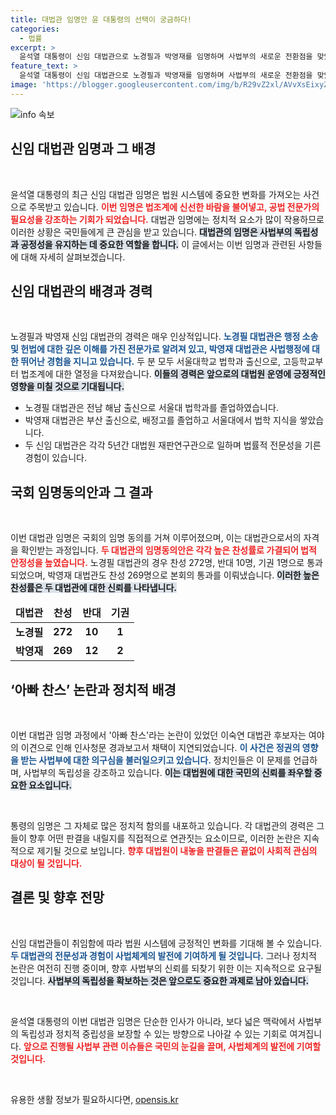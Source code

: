 ```yaml
---
title: 대법관 임명안 윤 대통령의 선택이 궁금하다!
categories:
  - 법률
excerpt: >
  윤석열 대통령이 신임 대법관으로 노경필과 박영재를 임명하며 사법부의 새로운 전환점을 맞았습니다. 이로써 아빠 찬스 의혹이 제기된 이숙연 후보는 다시 한번 부침을 겪게 되었습니다. 변화의 바람을 느껴보세요!
feature_text: >
  윤석열 대통령이 신임 대법관으로 노경필과 박영재를 임명하며 사법부의 새로운 전환점을 맞았습니다. 이로써 아빠 찬스 의혹이 제기된 이숙연 후보는 다시 한번 부침을 겪게 되었습니다. 변화의 바람을 느껴보세요!
image: 'https://blogger.googleusercontent.com/img/b/R29vZ2xl/AVvXsEixyZcFfHzMRdzZMjFBmAUKJYCLCGyLL1o632UiGVXcaFdKo_bkvkuCioo0uUKlGfBVcT3P84aROyZIXSBEx3Aw5nCQ3pTgDom1WDC4m8eifvWiAmWEEVb4x6G_l8C0QH225ldMjyaFvpxGEBGNO37VmDTDMHGhJPq73UglMfDca1-0aw/s1600/blogspot.png'
---
```


<p><img src="https://blogger.googleusercontent.com/img/b/R29vZ2xl/AVvXsEixyZcFfHzMRdzZMjFBmAUKJYCLCGyLL1o632UiGVXcaFdKo_bkvkuCioo0uUKlGfBVcT3P84aROyZIXSBEx3Aw5nCQ3pTgDom1WDC4m8eifvWiAmWEEVb4x6G_l8C0QH225ldMjyaFvpxGEBGNO37VmDTDMHGhJPq73UglMfDca1-0aw/s1600/blogspot.png" alt="info 속보" /></p>

<h2 data-ke-size="size26">신임 대법관 임명과 그 배경</h2>

<p data-ke-size="size16">&nbsp;</p>

<p>윤석열 대통령의 최근 신임 대법관 임명은 법원 시스템에 중요한 변화를 가져오는 사건으로 주목받고 있습니다. <b><span style="color: #ee2323;">이번 임명은 법조계에 신선한 바람을 불어넣고, 공법 전문가의 필요성을 강조하는 기회가 되었습니다.</span></b> 대법관 임명에는 정치적 요소가 많이 작용하므로 이러한 상황은 국민들에게 큰 관심을 받고 있습니다. <b><span style="background-color: #21538527;">대법관의 임명은 사법부의 독립성과 공정성을 유지하는 데 중요한 역할을 합니다.</span></b> 이 글에서는 이번 임명과 관련된 사항들에 대해 자세히 살펴보겠습니다.</p>

<h2 data-ke-size="size26">신임 대법관의 배경과 경력</h2>

<p data-ke-size="size16">&nbsp;</p>

<p>노경필과 박영재 신임 대법관의 경력은 매우 인상적입니다. <b><span style="color: #1a5490;">노경필 대법관은 행정 소송 및 헌법에 대한 깊은 이해를 가진 전문가로 알려져 있고, 박영재 대법관은 사법행정에 대한 뛰어난 경험을 지니고 있습니다.</span></b> 두 분 모두 서울대학교 법학과 출신으로, 고등학교부터 법조계에 대한 열정을 다져왔습니다. <b><span style="background-color: #21538527;">이들의 경력은 앞으로의 대법원 운영에 긍정적인 영향을 미칠 것으로 기대됩니다.</span></b></p>

<ul>
<li>노경필 대법관은 전남 해남 출신으로 서울대 법학과를 졸업하였습니다.</li>
<li>박영재 대법관은 부산 출신으로, 배정고를 졸업하고 서울대에서 법학 지식을 쌓았습니다.</li>
<li>두 신임 대법관은 각각 5년간 대법원 재판연구관으로 일하며 법률적 전문성을 기른 경험이 있습니다.</li>
</ul>

<h2 data-ke-size="size26">국회 임명동의안과 그 결과</h2>

<p data-ke-size="size16">&nbsp;</p>

<p>이번 대법관 임명은 국회의 임명 동의를 거쳐 이루어졌으며, 이는 대법관으로서의 자격을 확인받는 과정입니다. <b><span style="color: #ee2323;">두 대법관의 임명동의안은 각각 높은 찬성률로 가결되어 법적 안정성을 높였습니다.</span></b> 노경필 대법관의 경우 찬성 272명, 반대 10명, 기권 1명으로 통과되었으며, 박영재 대법관도 찬성 269명으로 본회의 통과를 이뤄냈습니다. <b><span style="background-color: #21538527;">이러한 높은 찬성률은 두 대법관에 대한 신뢰를 나타냅니다.</span></b></p>

<table style="width: 100%; border-collapse: collapse;">
  <thead>
    <tr>
      <td style="text-align: center; height: 17px;"><b>대법관</b></td>
      <td style="text-align: center; height: 17px;"><b>찬성</b></td>
      <td style="text-align: center; height: 17px;"><b>반대</b></td>
      <td style="text-align: center; height: 17px;"><b>기권</b></td>
    </tr>
  </thead>
  <tbody>
    <tr>
      <td style="text-align: center; height: 17px;"><b>노경필</b></td>
      <td style="text-align: center; height: 17px;"><b>272</b></td>
      <td style="text-align: center; height: 17px;"><b>10</b></td>
      <td style="text-align: center; height: 17px;"><b>1</b></td>
    </tr>
    <tr>
      <td style="text-align: center; height: 17px;"><b>박영재</b></td>
      <td style="text-align: center; height: 17px;"><b>269</b></td>
      <td style="text-align: center; height: 17px;"><b>12</b></td>
      <td style="text-align: center; height: 17px;"><b>2</b></td>
    </tr>
  </tbody>
</table>

<h2 data-ke-size="size26">‘아빠 찬스’ 논란과 정치적 배경</h2>

<p data-ke-size="size16">&nbsp;</p>

<p>이번 대법관 임명 과정에서 '아빠 찬스'라는 논란이 있었던 이숙연 대법관 후보자는 여야의 이견으로 인해 인사청문 경과보고서 채택이 지연되었습니다. <b><span style="color: #1a5490;">이 사건은 정권의 영향을 받는 사법부에 대한 의구심을 불러일으키고 있습니다.</span></b> 정치인들은 이 문제를 언급하며, 사법부의 독립성을 강조하고 있습니다. <b><span style="background-color: #21538527;">이는 대법원에 대한 국민의 신뢰를 좌우할 중요한 요소입니다.</span></b></p>

<p data-ke-size="size16">&nbsp;</p>

<p>통령의 임명은 그 자체로 많은 정치적 함의를 내포하고 있습니다. 각 대법관의 경력은 그들이 향후 어떤 판결을 내릴지를 직접적으로 연관짓는 요소이므로, 이러한 논란은 지속적으로 제기될 것으로 보입니다. <b><span style="color: #ee2323;">향후 대법원이 내놓을 판결들은 끝없이 사회적 관심의 대상이 될 것입니다.</span></b></p>

<h2 data-ke-size="size26">결론 및 향후 전망</h2>

<p data-ke-size="size16">&nbsp;</p>

<p>신임 대법관들이 취임함에 따라 법원 시스템에 긍정적인 변화를 기대해 볼 수 있습니다. <b><span style="color: #1a5490;">두 대법관의 전문성과 경험이 사법체계의 발전에 기여하게 될 것입니다.</span></b> 그러나 정치적 논란은 여전히 진행 중이며, 향후 사법부의 신뢰를 되찾기 위한 이는 지속적으로 요구될 것입니다. <b><span style="background-color: #21538527;">사법부의 독립성을 확보하는 것은 앞으로도 중요한 과제로 남아 있습니다.</span></b> </p>

<p data-ke-size="size16">&nbsp;</p> 

<p>윤석열 대통령의 이번 대법관 임명은 단순한 인사가 아니라, 보다 넓은 맥락에서 사법부의 독립성과 정치적 중립성을 보장할 수 있는 방향으로 나아갈 수 있는 기회로 여겨집니다. <b><span style="color: #ee2323;">앞으로 진행될 사법부 관련 이슈들은 국민의 눈길을 끌며, 사법체계의 발전에 기여할 것입니다.</span></b> </p>

<p data-ke-size="size16">&nbsp;</p>
유용한 생활 정보가 필요하시다면, <a href="https://opensis.kr" rel="dofollow">opensis.kr</a>


